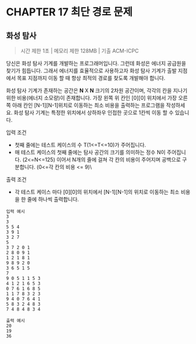 # CHAPTER 17 최단 경로 문제
## 화성 탐사

> 시간 제한 1초 | 메모리 제한 128MB | 기출 ACM-ICPC

당신은 화성 탐사 기계를 개발하는 프로그래머입니다. 그런데 화성은 에너지 공급원을 찾기가 힘듭니다. 그래서 에너지를 효율적으로 사용하고자 화성 탐사 기계가 출발 지점에서 목표 지점까지
이동 할 때 항상 최적의 경로를 찾도록 개발해야 합니다.

화성 탐사 기계가 존재하는 공간은 **N** X **N** 크기의 2차원 공간이며, 각각의 칸을 지나기 위한 비용(에너지 소모량)이 존재합니다.
가장 왼쪽 위 칸인 [0][0] 위치에서 가장 오른쪽 아래 칸인 [N-1][N-1]위치로 이동하는 최소 비용을 출력하는 프로그램을 작성하세요.
화성 탐사 기계는 특정한 위치에서 상하좌우 인접한 곳으로 1칸씩 이동 할 수 있습니다.

입력 조건
- 첫째 줄에는 테스트 케이스의 수 T(1<=T<=10)가 주어집니다.
- 매 테스트 케이스의 첫째 줄에는 탐사 공간의 크기를 의미하는 정수 N이 주어집니다. (2<=N<=125)
이어서 N개의 줄에 걸쳐 각 칸의 비용이 주어지며 공백으로 구분합니다. (0<=각 칸의 비용 <= 9)\

출력 조건
- 각 테스트 케이스 마다 [0][0]의 위치에서 [N-1][N-1]의 위치로 이동하는 최소 비용을 한 줄에 하나씩 출력합니다.

```
입력 예시 
3
3
5 5 4
3 9 1
3 2 7    
5
3 7 2 0 1
2 8 0 9 1
1 2 1 8 1
9 8 9 2 0
3 6 5 1 5
7
9 0 5 1 1 5 3
4 1 2 1 6 5 3
0 7 6 1 6 8 5
1 1 7 8 3 2 3
9 4 0 7 6 4 1   
5 8 3 2 4 8 3     
7 4 8 4 8 3 4  
```

```
출력 예시
20 
19 
36
```
